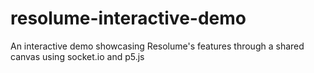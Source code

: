 # resolume-interactive-demo

An interactive demo showcasing Resolume's features through a shared canvas using socket.io and p5.js